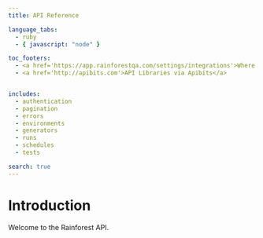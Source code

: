 ```yaml
---
title: API Reference

language_tabs:
  - ruby
  - { javascript: "node" }

toc_footers:
  - <a href='https://app.rainforestqa.com/settings/integrations'>Where is my API Key?</a>
  - <a href='http://apibits.com'>API Libraries via Apibits</a>


includes:
  - authentication
  - pagination
  - errors
  - environments
  - generators
  - runs
  - schedules
  - tests

search: true
---
```


# Introduction

Welcome to the Rainforest API.
